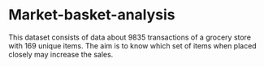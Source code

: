 # Market-basket-analysis
This dataset consists of data about 9835 transactions of a grocery store with 169 unique items. The aim is to know which set of items when placed closely may increase the sales. 
